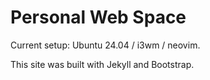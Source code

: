 
# Personal Web Space 

Current setup: Ubuntu 24.04 / i3wm / neovim.

This site was built with Jekyll and Bootstrap.
